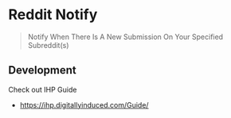 # Reddit Notify

> Notify When There Is A New Submission On Your Specified Subreddit(s)

## Development

Check out IHP Guide

- https://ihp.digitallyinduced.com/Guide/
